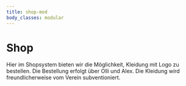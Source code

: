 ```yaml
---
title: shop-mod
body_classes: modular
---
```


# Shop	
Hier im Shopsystem bieten wir die Möglichkeit, Kleidung mit Logo zu bestellen. Die Bestellung erfolgt über Olli und Alex.
Die Kleidung wird freundlicherweise vom Verein subventioniert.